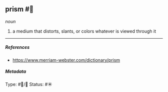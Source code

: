 
## prism  #🧠 

_noun_

1. a medium that distorts, slants, or colors whatever is viewed through it

___

##### References 

- https://www.merriam-webster.com/dictionary/prism

##### Metadata
Type: #🔵/💬 
Status: #☀️ 